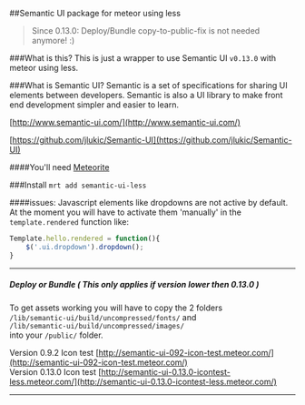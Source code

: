 ##Semantic UI package for meteor using less

> Since 0.13.0: Deploy/Bundle copy-to-public-fix is not needed anymore! :)

###What is this?
This is just a wrapper to use Semantic UI `v0.13.0` with meteor using less.

###What is Semantic UI?
Semantic is a set of specifications for sharing UI elements between developers. Semantic is also a UI library to make front end development simpler and easier to learn. 

[http://www.semantic-ui.com/](http://www.semantic-ui.com/)

[https://github.com/jlukic/Semantic-UI](https://github.com/jlukic/Semantic-UI)

####You'll need
[Meteorite](https://github.com/oortcloud/meteorite) 

###Install
`mrt add semantic-ui-less`

####issues:
Javascript elements like dropdowns are not active by default. 
At the moment you will have to activate them 'manually' in the `template.rendered` function like: 

```javascript
Template.hello.rendered = function(){
	$('.ui.dropdown').dropdown();
}
```



---

##### Deploy or Bundle ( This only applies if version lower then 0.13.0 )
To get assets working you will have to copy the 2 folders  
`/lib/semantic-ui/build/uncompressed/fonts/` and  
`/lib/semantic-ui/build/uncompressed/images/`  
into your `/public/` folder.

Version 0.9.2 Icon test [http://semantic-ui-092-icon-test.meteor.com/](http://semantic-ui-092-icon-test.meteor.com/)  
Version 0.13.0 Icon test [http://semantic-ui-0.13.0-icontest-less.meteor.com/](http://semantic-ui-0.13.0-icontest-less.meteor.com/)  

---
